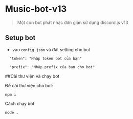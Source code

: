 # Music-bot-v13
> Một con bot phát nhạc đơn giản sử dụng discord.js v13

## Setup bot
- vào `config.json` và đặt setting cho bot

```Config
  "token": "Nhập token bot của bạn"
```

```Config
  "prefix": "Nhập prefix của bạn cho bot"
```

##Cài thư viện và chạy bot

Để cài thư viện cho bot:
```
npm i
```

Cách chạy bot:
```
node .
```
